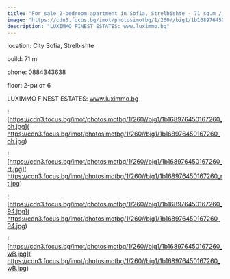 ```yaml
---
title: "For sale 2-bedroom apartment in Sofia, Strelbishte - 71 sq.m / 184,000 EUR :: imot.bg Ad"
image: "https://cdn3.focus.bg/imot/photosimotbg/1/260//big1/1b168976450167260_ik.jpg"
description: "LUXIMMO FINEST ESTATES: www.luximmo.bg"
---
```


location: City Sofia, Strelbishte

build: 71 m

phone: 0884343638

floor: 2-ри от 6

LUXIMMO FINEST ESTATES: www.luximmo.bg


![https://cdn3.focus.bg/imot/photosimotbg/1/260//big1/1b168976450167260_oh.jpg]( https://cdn3.focus.bg/imot/photosimotbg/1/260//big1/1b168976450167260_oh.jpg)


![https://cdn3.focus.bg/imot/photosimotbg/1/260//big1/1b168976450167260_rt.jpg]( https://cdn3.focus.bg/imot/photosimotbg/1/260//big1/1b168976450167260_rt.jpg)


![https://cdn3.focus.bg/imot/photosimotbg/1/260//big1/1b168976450167260_94.jpg]( https://cdn3.focus.bg/imot/photosimotbg/1/260//big1/1b168976450167260_94.jpg)


![https://cdn3.focus.bg/imot/photosimotbg/1/260//big1/1b168976450167260_wB.jpg]( https://cdn3.focus.bg/imot/photosimotbg/1/260//big1/1b168976450167260_wB.jpg)


